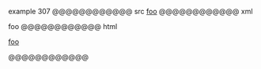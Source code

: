 example 307
@@@@@@@@@@@@ src
[foo](/f&ouml;&ouml; "f&ouml;&ouml;")
@@@@@@@@@@@@ xml
<?xml version="1.0" encoding="UTF-8"?>
<!DOCTYPE document SYSTEM "CommonMark.dtd">
<document xmlns="http://commonmark.org/xml/1.0">
  <paragraph>
    <link destination="/föö" title="föö">
      <text>foo</text>
    </link>
  </paragraph>
</document>
@@@@@@@@@@@@ html
<p><a href="/f%C3%B6%C3%B6" title="föö">foo</a></p>
@@@@@@@@@@@@
